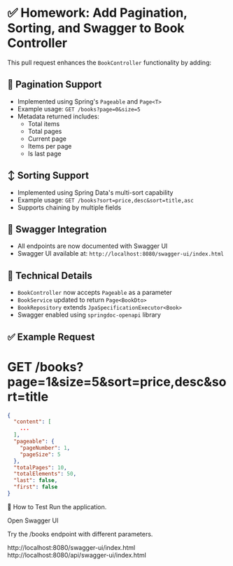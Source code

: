 # ✅ Homework: Add Pagination, Sorting, and Swagger to Book Controller

This pull request enhances the `BookController` functionality by adding:

## 🔁 Pagination Support

- Implemented using Spring's `Pageable` and `Page<T>`
- Example usage:
  `GET /books?page=0&size=5`
- Metadata returned includes:
    - Total items
    - Total pages
    - Current page
    - Items per page
    - Is last page

## ↕️ Sorting Support

- Implemented using Spring Data's multi-sort capability
- Example usage:
  `GET /books?sort=price,desc&sort=title,asc`
- Supports chaining by multiple fields

## 📘 Swagger Integration

- All endpoints are now documented with Swagger UI
- Swagger UI available at: `http://localhost:8080/swagger-ui/index.html`

## 🔨 Technical Details

- `BookController` now accepts `Pageable` as a parameter
- `BookService` updated to return `Page<BookDto>`
- `BookRepository` extends `JpaSpecificationExecutor<Book>`
- Swagger enabled using `springdoc-openapi` library

## ✅ Example Request

# GET /books?page=1&size=5&sort=price,desc&sort=title

```json
{
  "content": [
    ...
  ],
  "pageable": {
    "pageNumber": 1,
    "pageSize": 5
  },
  "totalPages": 10,
  "totalElements": 50,
  "last": false,
  "first": false
}
```

🚀 How to Test
Run the application.

Open Swagger UI

Try the /books endpoint with different parameters.

http://localhost:8080/swagger-ui/index.html
http://localhost:8080/api/swagger-ui/index.html